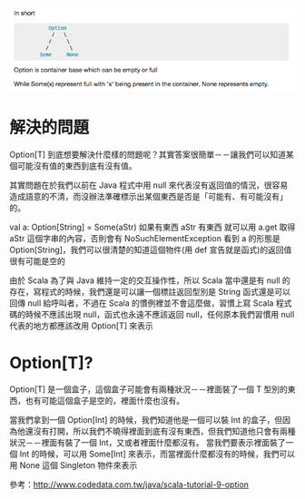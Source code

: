 ![](1.png)

# 解決的問題
Option[T] 到底想要解決什麼樣的問題呢？其實答案很簡單－－讓我們可以知道某個可能沒有值的東西到底有沒有值。

其實問題在於我們以前在 Java 程式中用 null 來代表沒有返回值的情況，很容易造成語意的不清，而沒辦法準確標示出某個東西是否是「可能有、有可能沒有」的。

val a: Option[String] = Some(aStr) 如果有東西 aStr 有東西
就可以用 a.get 取得 aStr 這個字串的內容，否則會有 NoSuchElementException
看到 a 的形態是 Option[String]，我們可以很清楚的知道這個物件(用 def 宣告就是函式)的返回值很有可能是空的

由於 Scala 為了與 Java 維持一定的交互操作性，所以 Scala 當中還是有 null 的存在，寫程式的時候，我們還是可以讓一個標註返回型別是 String 函式還是可以回傳 null 給呼叫者，不過在 Scala 的慣例裡並不會這麼做，習慣上寫 Scala 程式碼的時候不應該出現 null，函式也永遠不應該返回 null，任何原本我們習慣用 null 代表的地方都應該改用 Option[T] 來表示

# Option[T]?
Option[T] 是一個盒子，這個盒子可能會有兩種狀況－－裡面裝了一個 T 型別的東西，也有可能這個盒子是空的，裡面什麼也沒有。

當我們拿到一個 Option[Int] 的時候，我們知道他是一個可以裝 Int 的盒子，但因為他還沒有打開，所以我們不曉得裡面到底有沒有東西，但我們知道他只會有兩種狀況－－裡面有裝了一個 Int，又或者裡面什麼都沒有。
當我們要表示裡面裝了一個 Int 的時候，可以用 Some[Int] 來表示，而當裡面什麼都沒有的時候，我們可以用 None 這個 Singleton 物件來表示

參考：http://www.codedata.com.tw/java/scala-tutorial-9-option